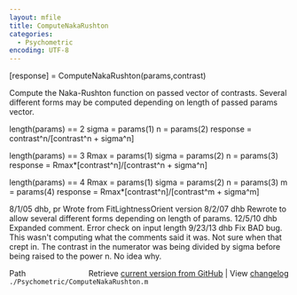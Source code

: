 ```yaml
---
layout: mfile
title: ComputeNakaRushton
categories:
  - Psychometric
encoding: UTF-8
---
```


\[response\] =  ComputeNakaRushton\(params,contrast\)

Compute the Naka-Rushton function on passed vector of contrasts.
Several different forms may be computed depending on length of
passed params vector.

length\(params\) == 2
  sigma = params\(1\)
  n = params\(2\)
  response = contrast^n/\[contrast^n + sigma^n\]

length\(params\) == 3
  Rmax = params\(1\)
  sigma = params\(2\)
  n = params\(3\)
  response = Rmax\*\[contrast^n\]/\[contrast^n + sigma^n\]

length\(params\) == 4
  Rmax = params\(1\)
  sigma = params\(2\)
  n = params\(3\)
  m = params\(4\)
  response = Rmax\*\[contrast^n\]/\[contrast^m + sigma^m\]

8/1/05    dhb, pr     Wrote from FitLightnessOrient version
8/2/07    dhb         Rewrote to allow several different forms depending
                      on length of params.
12/5/10   dhb         Expanded comment.  Error check on input length
9/23/13   dhb         Fix BAD bug.  This wasn't computing what the comments said it was.
                      Not sure when that crept in.  The contrast in the numerator was
                      being divided by sigma before being raised to the power n.  No idea why.


<div class="code_header" style="text-align:right;">
  <span style="float:left;">Path&nbsp;&nbsp;</span> <span class="counter">Retrieve <a href=
  "https://raw.github.com/Psychtoolbox-3/Psychtoolbox-3/beta/./Psychometric/ComputeNakaRushton.m">current version from GitHub</a> | View <a href=
  "https://github.com/Psychtoolbox-3/Psychtoolbox-3/commits/beta/./Psychometric/ComputeNakaRushton.m">changelog</a></span>
</div>
<div class="code">
  <code>./Psychometric/ComputeNakaRushton.m</code>
</div>
